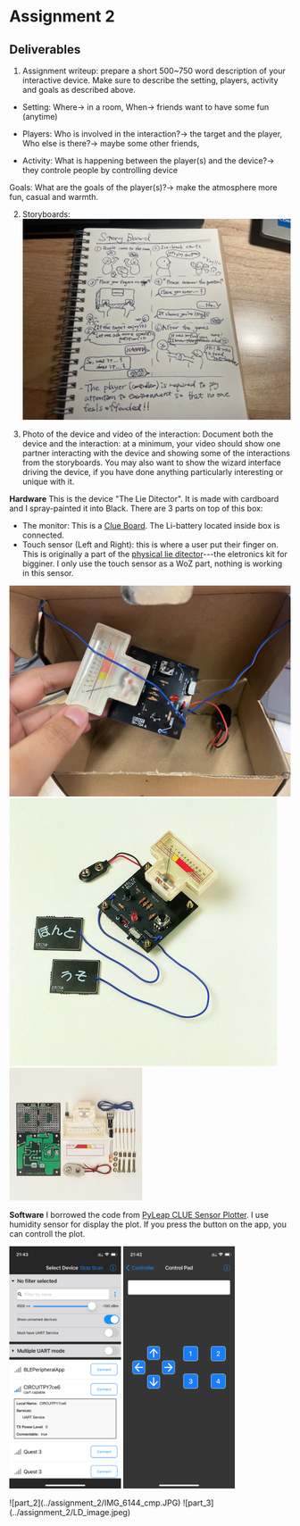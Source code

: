 
# Assignment 2
## Deliverables

1. Assignment writeup: prepare a short 500~750 word description of your interactive device. Make sure to describe the setting, players, activity and goals as described above.


- Setting: Where-> in a room, When-> friends want to have some fun (anytime)

- Players: Who is involved in the interaction?-> the target and the player,  Who else is there?-> maybe some other friends, 

- Activity: What is happening between the player(s) and the device?-> they controle people by controlling device

Goals: What are the goals of the player(s)?-> make the atmosphere more fun, casual and warmth.


   
2. Storyboards:
   ![storyboard](../assignment_2/IMG_6143_cmp.JPG)
   
3. Photo of the device and video of the interaction: Document both the device and the interaction: at a minimum, your video should show one partner interacting with the device and showing some of the interactions from the storyboards. You may also want to show the wizard interface driving the device, if you have done anything particularly interesting or unique with it.

**Hardware**
This is the device "The Lie Ditector". It is made with cardboard and I spray-painted it into Black. There are 3 parts on top of this box:
- The monitor: This is a [Clue Board](https://www.adafruit.com/product/4500). The Li-battery located inside box is connected.
- Touch sensor (Left and Right): this is where a user put their finger on. This is originally a part of the [physical lie ditector](https://www.elekit.co.jp/product/TK-724R)---the eletronics kit for bigginer. I only use the touch sensor as a WoZ part, nothing is working in this sensor.

![inside of the box](../assignment_2/IMG_6541.JPG)
![kit_1](../assignment_2/TK-724R%20Product%20Thumbnail.jpg)
![kit_2](../assignment_2/TK-724R%20Parts%20Thumbnail.png)

**Software**
I borrowed the code from [PyLeap CLUE Sensor Plotter](https://learn.adafruit.com/pyleap-clue-sensor-plotter). I use humidity sensor for display the plot. If you press the button on the app, you can controll the plot.

<p float="left">
<img src="../assignment_2/IMG_6543.PNG" alt="kit_2" width="200"/>
<img src="../assignment_2/IMG_6542.PNG" alt="kit_2" width="200"/>
</p>

<p float="left">
![part_2](../assignment_2/IMG_6144_cmp.JPG)
![part_3](../assignment_2/LD_image.jpeg)
</p>